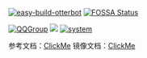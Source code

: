 [![easy-build-otterbot](https://socialify.git.ci/yimo0908/get-your-own-otterbot/image?description=1&logo=https%3A%2F%2Fraw.githubusercontent.com%2Fyimo0908%2Fget-your-own-otterbot%2Fmain%2Fotter.jpg&name=1&owner=1&theme=Light)](https://yimo0908.github.io/get-your-own-otterbot/#/)
[![FOSSA Status](https://app.fossa.com/api/projects/git%2Bgithub.com%2Fyimo0908%2Feasy-build-otterbot.svg?type=shield)](https://app.fossa.com/projects/git%2Bgithub.com%2Fyimo0908%2Feasy-build-otterbot?ref=badge_shield)

[![QQGroup](https://img.shields.io/badge/QQ%20Group-660557003-brightgreen)](https://jq.qq.com/?_wv=1027&k=2ecQU6AV)            [![](https://img.shields.io/badge/OtterBot-Bluefissure-brightgreen)](https://github.com/Bluefissure/OtterBot)            [![system](https://img.shields.io/badge/system-Windows-brightgreen)](https://next.itellyou.cn/Original/Index)

参考文档：[ClickMe](https://yimo0908.github.io/get-your-own-otterbot/#/)
镜像文档：[ClickMe](https://yimo0908.gitee.io/get-your-own-otterbot/#/)